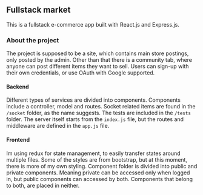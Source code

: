 ## Fullstack market
This is a fullstack e-commerce app built with React.js and Express.js.

### About the project
The project is supposed to be a site, which contains main store postings, only posted by the admin. Other than that there is a community tab, where anyone can post different items they want to sell. Users can sign-up with their own credentials, or use OAuth with Google supported.

#### Backend
Different types of services are divided into components. Components include a controller, model and routes. Socket related items are found in the `/socket` folder, as the name suggests. The tests are included in the `/tests` folder. The server itself starts from the `index.js` file, but the routes and middleware are defined in the `app.js` file.


#### Frontend
Im using redux for state management, to easily transfer states around multiple files. Some of the styles are from bootstrap, but at this moment, there is more of my own styling. Component folder is divided into public and private components. Meaning private can be accessed only when logged in, but public components can accessed by both. Components that belong to both, are placed in neither.